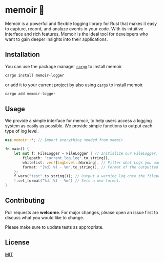 # memoir 📝

Memoir is a powerful and flexible logging library for Rust that makes it easy to capture, record, and analyze events in your code. With its intuitive interface and rich features, Memoir is the ideal tool for developers who want to gain deeper insights into their applications.

## Installation

You can use the package manager [`cargo`](https://github.com/rust-lang/cargo) to install memoir.

```bash
cargo install memoir-logger
```

or add it to your current project by also using [`cargo`](https://github.com/rust-lang/cargo) to install memoir.

```bash
cargo add memoir-logger
```

## Usage

We provide a simple interface for memoir, to help users access a logging system as easily as possible. We provide simple functions to output each type of log level.

```rust
use memoir::*; // Import everything needed from memoir.

fn main() {
    let mut f: FileLogger = FileLogger { // Initialize our FileLogger, and make sure it is mut.
        filepath: "current_log.log".to_string(),
        whitelist: vec![LogLevel::Warning], // Filter what Logs you want to see.
        format: "[%d] %l - %m".to_string(), // Format of the outputted log.
    };
    f.warn("test".to_string()); // Output a warning log onto the filepath, if in whitelist.
    f.set_format("%d::%l - %m") // Sets a new format.
}
```

## Contributing

Pull requests are **welcome**. For major changes, please open an issue first
to discuss what you would like to change.

Please make sure to update tests as appropriate.

## License

[MIT](https://choosealicense.com/licenses/mit/)
